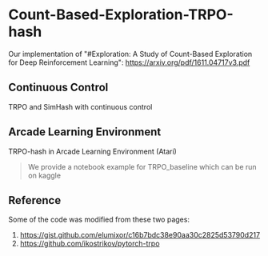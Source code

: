 # Count-Based-Exploration-TRPO-hash
Our implementation of "#Exploration: A Study of Count-Based Exploration for Deep Reinforcement Learning": https://arxiv.org/pdf/1611.04717v3.pdf


## Continuous Control

TRPO and SimHash with continuous control


## Arcade Learning Environment

TRPO-hash in Arcade Learning Environment (Atari)

> We provide a notebook example for TRPO_baseline which can be run on kaggle


## Reference

Some of the code was modified from these two pages:
1. https://gist.github.com/elumixor/c16b7bdc38e90aa30c2825d53790d217
2. https://github.com/ikostrikov/pytorch-trpo
